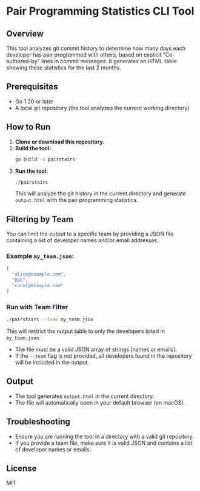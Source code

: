 # Pair Programming Statistics CLI Tool

## Overview
This tool analyzes git commit history to determine how many days each developer has pair programmed with others, based on explicit "Co-authored-by" lines in commit messages. It generates an HTML table showing these statistics for the last 2 months.

## Prerequisites
- Go 1.20 or later
- A local git repository (the tool analyzes the current working directory)

## How to Run
1. **Clone or download this repository.**
2. **Build the tool:**
   ```sh
   go build -o pairstairs
   ```
3. **Run the tool:**
   ```sh
   ./pairstairs
   ```
   This will analyze the git history in the current directory and generate `output.html` with the pair programming statistics.

## Filtering by Team
You can limit the output to a specific team by providing a JSON file containing a list of developer names and/or email addresses.

### Example `my_team.json`:
```json
[
  "alice@example.com",
  "Bob",
  "carol@example.com"
]
```

### Run with Team Filter
```sh
./pairstairs --team my_team.json
```
This will restrict the output table to only the developers listed in `my_team.json`.

- The file must be a valid JSON array of strings (names or emails).
- If the `--team` flag is not provided, all developers found in the repository will be included in the output.

## Output
- The tool generates `output.html` in the current directory.
- The file will automatically open in your default browser (on macOS).

## Troubleshooting
- Ensure you are running the tool in a directory with a valid git repository.
- If you provide a team file, make sure it is valid JSON and contains a list of developer names or emails.

## License
MIT

